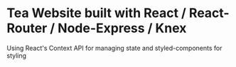 # Tea Website built with React / React-Router / Node-Express / Knex
Using React's Context API for managing state and styled-components for styling
